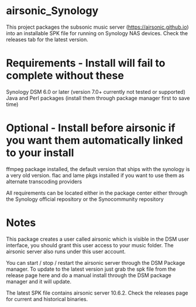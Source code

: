 # airsonic_Synology
This project packages the subsonic music server (https://airsonic.github.io) into an installable SPK file for running on Synology NAS devices.  Check the releases tab for the latest version.

# Requirements - Install will fail to complete without these
Synology DSM 6.0 or later (version 7.0+ currently not tested or supported)
Java and Perl packages (install them through package manager first to save time)

# Optional - Install before airsonic if you want them automatically linked to your install
ffmpeg package installed, the default version that ships with the synology is a very old version.
flac and lame pkgs installed if you want to use them as alternate transcoding providers

All requirements can be located either in the package center either through the Synology official repository or the Synocommunity repository

# Notes
This package creates a user called airsonic which is visible in the DSM user interface, you should grant this user access to your music folder.  The airsonic server also runs under this user account.

You can start / stop / restart the airsonic server through the DSM Package manager.  To update to the latest version just grab the spk file from the release page here and do a manual install through the DSM package manager and it will update.

The latest SPK file contains airsonic server 10.6.2.  Check the releases page for current and historical binaries.
